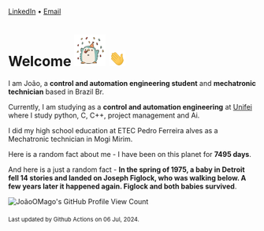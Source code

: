 [LinkedIn](https://www.linkedin.com/in/joão-pedro-gozzoli-b95641301/) &bull;
[Email](joaopedrogozzoli@gmail.com)

# Welcome <img src="happy.gif" height="64px" /> <img src="wave.gif" height="32px" />

I am João, a  **control and automation engineering student** and **mechatronic technician** based in Brazil Br.

Currently, I am studying as a **control and automation engineering** at [Unifei](https://unifei.edu.br) where I study python, C, C++, project management and Ai.

I did my high school education at ETEC Pedro Ferreira alves as a Mechatronic technician in Mogi Mirim.

Here is a random fact about me - I have been on this planet for **7495 days**.

And here is a just a random fact -  **In the spring of 1975, a baby in Detroit fell 14 stories and landed on Joseph Figlock, who was walking below. A few years later it happened again. Figlock and both babies survived**.

![JoãoOMago's GitHub Profile View Count](https://komarev.com/ghpvc/?username=JoaoOMago)

<sub>Last updated by Github Actions on 06 Jul, 2024.</sub>

